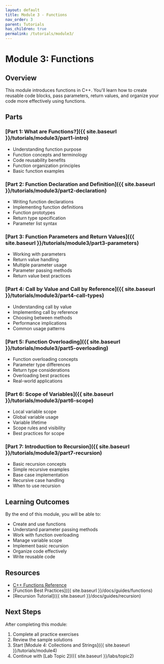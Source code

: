 ```yaml
---
layout: default
title: Module 3 - Functions
nav_order: 3
parent: Tutorials
has_children: true
permalink: /tutorials/module3/
---
```


# Module 3: Functions

## Overview
This module introduces functions in C++. You'll learn how to create reusable code blocks, pass parameters, return values, and organize your code more effectively using functions.

## Parts

### [Part 1: What are Functions?]({{ site.baseurl }}/tutorials/module3/part1-intro)
- Understanding function purpose
- Function concepts and terminology
- Code reusability benefits
- Function organization principles
- Basic function examples

### [Part 2: Function Declaration and Definition]({{ site.baseurl }}/tutorials/module3/part2-declaration)
- Writing function declarations
- Implementing function definitions
- Function prototypes
- Return type specification
- Parameter list syntax

### [Part 3: Function Parameters and Return Values]({{ site.baseurl }}/tutorials/module3/part3-parameters)
- Working with parameters
- Return value handling
- Multiple parameter usage
- Parameter passing methods
- Return value best practices

### [Part 4: Call by Value and Call by Reference]({{ site.baseurl }}/tutorials/module3/part4-call-types)
- Understanding call by value
- Implementing call by reference
- Choosing between methods
- Performance implications
- Common usage patterns

### [Part 5: Function Overloading]({{ site.baseurl }}/tutorials/module3/part5-overloading)
- Function overloading concepts
- Parameter type differences
- Return type considerations
- Overloading best practices
- Real-world applications

### [Part 6: Scope of Variables]({{ site.baseurl }}/tutorials/module3/part6-scope)
- Local variable scope
- Global variable usage
- Variable lifetime
- Scope rules and visibility
- Best practices for scope

### [Part 7: Introduction to Recursion]({{ site.baseurl }}/tutorials/module3/part7-recursion)
- Basic recursion concepts
- Simple recursive examples
- Base case implementation
- Recursive case handling
- When to use recursion

## Learning Outcomes
By the end of this module, you will be able to:
- Create and use functions
- Understand parameter passing methods
- Work with function overloading
- Manage variable scope
- Implement basic recursion
- Organize code effectively
- Write reusable code

## Resources
- [C++ Functions Reference](https://en.cppreference.com/w/cpp/language/functions)
- [Function Best Practices]({{ site.baseurl }}/docs/guides/functions)
- [Recursion Tutorial]({{ site.baseurl }}/docs/guides/recursion)

## Next Steps
After completing this module:
1. Complete all practice exercises
2. Review the sample solutions
3. Start [Module 4: Collections and Strings]({{ site.baseurl }}/tutorials/module4)
4. Continue with [Lab Topic 2]({{ site.baseurl }}/labs/topic2)
